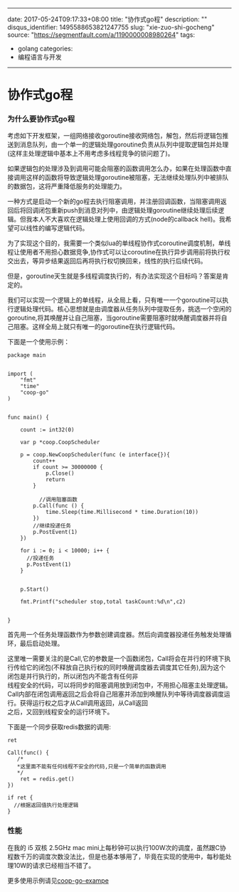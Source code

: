 
---
date: 2017-05-24T09:17:33+08:00
title: "协作式go程"
description: ""
disqus_identifier: 1495588653821247755
slug: "xie-zuo-shi-gocheng"
source: "https://segmentfault.com/a/1190000008980264"
tags: 
- golang 
categories:
- 编程语言与开发
---

协作式go程
==========

### 为什么要协作式go程

考虑如下开发框架，一组网络接收goroutine接收网络包，解包，然后将逻辑包推送到消息队列，由一个单一的逻辑处理goroutine负责从队列中提取逻辑包并处理(这样主处理逻辑中基本上不用考虑多线程竞争的锁问题了)。

如果逻辑包的处理涉及到调用可能会阻塞的函数调用怎么办，如果在处理函数中直接调用这样的函数将导致逻辑处理goroutine被阻塞，无法继续处理队列中被排队的数据包，这将严重降低服务的处理能力。

一种方式是启动一个新的go程去执行阻塞调用，并注册回调函数，当阻塞调用返回后将回调闭包重新push到消息对列中，由逻辑处理goroutine继续处理后续逻辑。但我本人不大喜欢在逻辑处理上使用回调的方式(node的callback
hell)。我希望可以线性的编写逻辑代码。

为了实现这个目的，我需要一个类似lua的单线程协作式coroutine调度机制，单线程让使用者不用担心数据竞争,协作式可以让coroutine在执行异步调用前将执行权交出去，等异步结果返回后再将执行权切换回来，线性的执行后续代码。

但是，goroutine天生就是多线程调度执行的，有办法实现这个目标吗？答案是肯定的。

我们可以实现一个逻辑上的单线程，从全局上看，只有唯一一个goroutine可以执行逻辑处理代码。核心思想就是由调度器从任务队列中提取任务，挑选一个空闲的goroutine,将其唤醒并让自己阻塞，当goroutine需要阻塞时就唤醒调度器并将自己阻塞。这样全局上就只有唯一的goroutine在执行逻辑代码。

下面是一个使用示例：

    package main


    import (
        "fmt"
        "time"
        "coop-go"
    )


    func main() {

        count := int32(0)
        
        var p *coop.CoopScheduler

        p = coop.NewCoopScheduler(func (e interface{}){
            count++
            if count >= 30000000 {
                p.Close()
                return
            }

              //调用阻塞函数
            p.Call(func () {
                time.Sleep(time.Millisecond * time.Duration(10))
            })
            //继续投递任务
            p.PostEvent(1)
        })

        for i := 0; i < 10000; i++ {
          //投递任务    
          p.PostEvent(1)
        }


        p.Start()

        fmt.Printf("scheduler stop,total taskCount:%d\n",c2)


    }

首先用一个任务处理函数作为参数创建调度器。然后向调度器投递任务触发处理循环，最后启动处理。

这里唯一需要关注的是Call,它的参数是一个函数闭包，Call将会在并行的环境下执行传给它的闭包(不释放自己执行权的同时唤醒调度器去调度其它任务),因为这个闭包是并行执行的，所以闭包内不能含有任何非\
线程安全的代码，可以将同步的阻塞调用放到闭包中，不用担心阻塞主处理逻辑。Call内部在闭包调用返回之后会将自己阻塞并添加到唤醒队列中等待调度器调度运行。获得运行权之后才从Call调用返回，从Call返回\
之后，又回到线程安全的运行环境下。

下面是一个同步获取redis数据的调用:

    ret

    Call(func() {
       /*
       *这里面不能有任何线程不安全的代码,只是一个简单的函数调用
       */  
        ret = redis.get()
    })

    if ret {
      //根据返回值执行处理逻辑
    }

### 性能

在我的 i5 双核 2.5GHz mac
mini上每秒钟可以执行100W次的调度，虽然跟C协程数千万的调度次数没法比，但是也基本够用了，毕竟在实现的使用中，每秒能处理10W的请求已经相当不错了。

更多使用示例请见[coop-go-exampe](https://github.com/sniperHW/coop-go-example)

